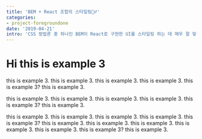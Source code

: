 ```yaml
---
title: 'BEM + React 조합의 스타일링🧚‍♂️'
categories:
- project-foregroundone
date: '2019-04-21'
intro: 'CSS 방법론 중 하나인 BEM이 React로 구현한 UI를 스타일링 하는 데 매우 잘 맞고 편리합니다.'
---
```


# Hi this is example 3

this is example 3. this is example 3. this is example 3. this is example 3. this is example 3? this is example 3.

this is example 3. this is example 3. this is example 3. this is example 3. this is example 3? this is example 3.

this is example 3. this is example 3. this is example 3. this is example 3. this is example 3? this is example 3. this is example 3. this is example 3. this is example 3. this is example 3. this is example 3? this is example 3.
